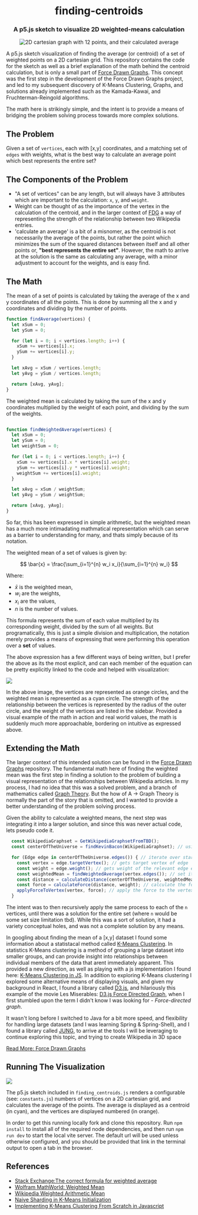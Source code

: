 <div align="center">
  <h1>finding-centroids</h1>
  <h3>A p5.js sketch to visualize 2D weighted-means calculation</h3>
  <img src="./public/wmean_12_vertices_2d_visual.png" alt="2D cartesian graph with 12 points, and their calculated average">
</div>

A p5.js sketch visualization of finding the average (or centroid) of a set of weighted points on a 2D cartesian grid. This repository contains the code for the sketch as well as a brief explanation of the math behind the centroid calculation, but is only a small part of [Force Drawn Graphs](https://github.com/horaciovelvetine/ForceDrawnGraphs). This concept was the first step in the development of the Force Drawn Graphs project, and led to my subsequent discovery of K-Means Clustering, Graphs, and solutions already implemented such as the Kamada-Kawai, and Fruchterman-Reingold algorithms. 

The math here is strikingly simple, and the intent is to provide a means of bridging the problem solving process towards more complex solutions. 

## The Problem
Given a set of `vertices`, each with [x,y] coordinates, and a matching set of `edges` with weights, what is the best way to calculate an average point which best represents the entire set? 

## The Components of the Problem

- "A set of vertices" can be any length, but will always have 3 attributes which are important to the calculation: `x`, `y`, and `weight`.
- Weight can be thought of as the importance of the vertex in the calculation of the centroid, and in the larger context of [FDG](https://github.com/horaciovelvetine/ForceDrawnGraphs) a way of representing the strength of the relationship between two Wikipedia entries.
- 'calculate an average' is a bit of a misnomer, as the centroid is not necessarily the average of the points, but rather the point which minimizes the sum of the squared distances between itself and all other points or, **"best represents the entire set"**. However, the math to arrive at the solution is the same as calculating any average, with a minor adjustment to account for the weights, and is easy find.

## The Math

The mean of a set of points is calculated by taking the average of the x and y coordinates of all the points. This is done by summing all the x and y coordinates and dividing by the number of points. 

```javascript
function findAverage(vertices) {
  let xSum = 0;
  let ySum = 0;

  for (let i = 0; i < vertices.length; i++) {
    xSum += vertices[i].x;
    ySum += vertices[i].y;
  }

  let xAvg = xSum / vertices.length;
  let yAvg = ySum / vertices.length;

  return [xAvg, yAvg];
}
```

The weighted mean is calculated by taking the sum of the x and y coordinates multiplied by the weight of each point, and dividing by the sum of the weights.

```javascript

function findWeightedAverage(vertices) {
  let xSum = 0;
  let ySum = 0;
  let weightSum = 0;

  for (let i = 0; i < vertices.length; i++) {
    xSum += vertices[i].x * vertices[i].weight;
    ySum += vertices[i].y * vertices[i].weight;
    weightSum += vertices[i].weight;
  }

  let xAvg = xSum / weightSum;
  let yAvg = ySum / weightSum;

  return [xAvg, yAvg];
}
```

So far, this has been expressed in simple arithmetic, but the weighted mean has a much more intimadating mathmatical representation which can serve as a barrier to understanding for many, and thats simply because of its notation.

The weighted mean of a set of values is given by:

$$ \bar{x} = \frac{\sum_{i=1}^{n} w_i x_i}{\sum_{i=1}^{n} w_i} $$

Where:
- $\bar{x}$ is the weighted mean,
- $w_i$ are the weights,
- $x_i$ are the values,
- $n$ is the number of values.

This formula represents the sum of each value multiplied by its corresponding weight, divided by the sum of all weights. But programatically, this is just a simple division and multiplication, the notation merely provides a means of expressing that were performing this operation over a **set** of values.

The above expression has a few different ways of being written, but I prefer the above as its the most explicit, and can each member of the equation can be pretty explicitly linked to the code and helped with visualization:

<img src="public/wmeans_3_vertices_2d_with_strength_radius.png">

In the above image, the vertices are represented as orange circles, and the weighted mean is represented as a cyan circle. The strength of the relationship between the vertices is represented by the radius of the outer circle, and the weight of the vertices are listed in the sidebar. Provided a visual example of the math in action and real world values, the math is suddenly much more approachable, bordering on intuitive as expressed above.

## Extending the Math

The larger context of this intended solution can be found in the [Force Drawn Graphs](https://github.com/horaciovelvetine/ForceDrawnGraphs) repository. The fundamental math here of finding the weighted mean was the first step in finding a solution to the problem of building a visual representation of the relationships between Wikipedia articles. In my process, I had no idea that this was a solved problem, and a branch of mathematics called [Graph Theory](https://en.wikipedia.org/wiki/Graph_theory#:~:text=In%20mathematics%2C%20graph%20theory%20is,arcs%2C%20links%20or%20lines). But the how of A -> Graph Theory is normally the part of the story that is omitted, and I wanted to provide a better understanding of the problem solving process.

Given the ability to calculate a weighted means, the next step was integrating it into a larger solution, and since this was never actual code, lets pseudo code it.

```javascript
  const WikipediaGraphset = GetWikipediaGraphsetFromTBD();
  const centerOfTheUniverse = findKevinBacon(WikipediaGraphset); // using kevin bacon as a placeholder for the center of the universe "[0,0]"

  for (Edge edge in centerOfTheUniverse.edges()) { // iterate over starting vertex edges
    const vertex = edge.targetVertex(); // gets target vertex of edge
    const weight = edge.weight(); // gets weight of the relevant edge edge
    const weightedMean = findWeightedAverage(vertex.edges()); // set it in the center of the new 'universe'
    const distance = calculateDistance(centerOfTheUniverse, weightedMean); // calculate the distance between the two original points
    const force = calculateForce(distance, weight); // calculate the force between the two points
    applyForceToVertex(vertex, force); // apply the force to the vertex to plot it back in the original universe
  }

```
The intent was to then recursively apply the same process to each of the `n` vertices, until there was a solution for the entire set (where `n` would be some set size limitation tbd). While this was a sort of solution, it had a variety conceptual holes, and was not a complete solution by any means. 

In googling about finding the mean of a [x,y] dataset I found some information about a statistacal method called [K-Means Clustering](https://en.wikipedia.org/wiki/K-means_clustering). In statistics K-Means clustering is a method of grouping a large dataset into smaller groups, and can provide insight into relationships between individual members of the data that arent immediately apparent. This provided a new direction, as well as playing with a js implementation I found here: [K-Means Clustering in JS](https://github.com/stevemacn/kmeans). In addition to exploring K-Means clustering I explored some alternative means of displaying visuals, and given my background in React, I found a library called [D3.js](https://d3js.org/), and hilariously this example of the movie Les Miserables: [D3.js Force Directed Graph](https://observablehq.com/@d3/force-directed-graph), when I first stumbled upon the term I didn't know I was looking for - *Force-directed graph*.

It wasn't long before I switched to Java for a bit more speed, and flexibility for handling large datasets (and I was learning Spring & Spring-Shell), and I found a library called [JUNG](https://jung.sourceforge.io/), to arrive at the tools I will be leveraging to continue exploring this topic, and trying to create Wikipedia in 3D space

[Read More: Force Drawn Graphs](https://github.com/horaciovelvetine/ForceDrawnGraphs)

## Running The Visualization
<img src="./public/wmean_3_vertices_2d_visual.png">

The p5.js sketch included in `finding_centroids.js` renders a configurable (see: `constants.js`) numbers of vertices on a 2D cartesian grid, and calculates the average of the points. The average is displayed as a centroid (in cyan), and the vertices are displayed numbered (in orange).

In order to get this running locally fork and clone this repository. Run `npm install` to install all of the required node dependencies, and then run `npm run dev` to start the local vite server. The default url will be used unless otherwise configured, and you should be provided that link in the terminal output to open a tab in the browser.

## References

- [Stack Exchange:The correct formula for weighted average](https://stats.stackexchange.com/questions/401114/the-correct-formula-for-weighted-average)
- [Wolfram MathWorld: Weighted Mean](https://mathworld.wolfram.com/WeightedMean.html)
- [Wikipedia Weighted Arithmetic Mean](https://en.wikipedia.org/wiki/Weighted_arithmetic_mean)
- [Naive Sharding in K-Means Initialization](https://www.kdnuggets.com/2017/03/naive-sharding-centroid-initialization-method.html)
- [Implementing K-Means Clustering From Scratch in Javascript](https://medium.com/geekculture/implementing-k-means-clustering-from-scratch-in-javascript-13d71fbcb31e)